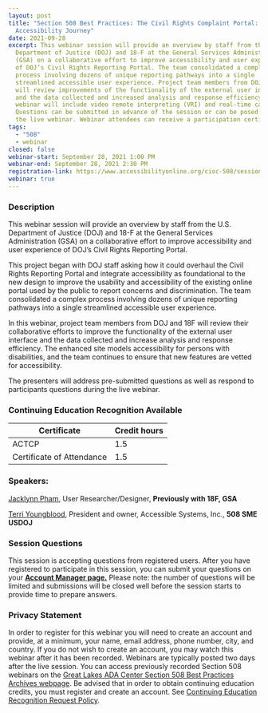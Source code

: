 ```yaml
---
layout: post
title: "Section 508 Best Practices: The Civil Rights Complaint Portal: An
  Accessibility Journey"
date: 2021-09-28
excerpt: This webinar session will provide an overview by staff from the U.S.
  Department of Justice (DOJ) and 18-F at the General Services Administration
  (GSA) on a collaborative effort to improve accessibility and user experience
  of DOJ’s Civil Rights Reporting Portal. The team consolidated a complex
  process involving dozens of unique reporting pathways into a single
  streamlined accessible user experience. Project team members from DOJ and 18F
  will review improvements of the functionality of the external user interface
  and the data collected and increased analysis and response efficiency. This
  webinar will include video remote interpreting (VRI) and real-time captioning.
  Questions can be submitted in advance of the session or can be posed during
  the live webinar. Webinar attendees can receive a participation certificate.
tags:
  - "508"
  - webinar
closed: false
webinar-start: September 28, 2021 1:00 PM
webinar-end: September 28, 2021 2:30 PM
registration-link: https://www.accessibilityonline.org/cioc-508/session/?id=110950
webinar: true
---
```

### Description

This webinar session will provide an overview by staff from the U.S. Department of Justice (DOJ) and 18-F at the General Services Administration (GSA) on a collaborative effort to improve accessibility and user experience of DOJ’s Civil Rights Reporting Portal.

This project began with DOJ staff asking how it could overhaul the Civil Rights Reporting Portal and integrate accessibility as foundational to the new design to improve the usability and accessibility of the existing online portal used by the public to report concerns and discrimination. The team consolidated a complex process involving dozens of unique reporting pathways into a single streamlined accessible user experience.

In this webinar, project team members from DOJ and 18F will review their collaborative efforts to improve the functionality of the external user interface and the data collected and increase analysis and response efficiency. The enhanced site models accessibility for persons with disabilities, and the team continues to ensure that new features are vetted for accessibility.

The presenters will address pre-submitted questions as well as respond to participants questions during the live webinar.

### Continuing Education Recognition Available

| **Certificate**           | **Credit hours** |
| ------------------------- | ---------------- |
| ACTCP | 1.5              |
| Certificate of Attendance | 1.5              |

### Speakers:
[Jacklynn Pham](https://www.accessibilityonline.org/speakers/speaker.aspx?id=10887), User Researcher/Designer, **Previously with 18F, GSA**

[Terri Youngblood](https://www.accessibilityonline.org/speakers/speaker.aspx?id=10889), President and owner, Accessible Systems, Inc., **508 SME USDOJ**

### Session Questions

This session is accepting questions from registered users. After you have registered to participate in this session, you can submit your questions on your **[Account Manager page.](https://www.accessibilityonline.org/cioc-508/accountManager)** Please note: the number of questions will be limited and submissions will be closed well before the session starts to provide time to prepare answers.

### Privacy Statement

In order to register for this webinar you will need to create an account and provide, at a minimum, your name, email address, phone number, city, and country. If you do not wish to create an account, you may watch this webinar after it has been recorded. Webinars are typically posted two days after the live session. You can access previously recorded Section 508 webinars on the [Great Lakes ADA Center Section 508 Best Practices Archives webpage](https://www.accessibilityonline.org/cioc-508/archives/). Be advised that in order to obtain continuing education credits, you must register and create an account. See [Continuing Education Recognition Request Policy](https://www.accessibilityonline.org/continuing-education/CEUDetails.aspx).

